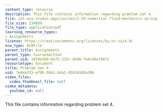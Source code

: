 ```yaml
---
content_type: resource
description: This file contains information regarding problem set 4.
file: /ol-ocw-studio-app/courses/2-29-numerical-fluid-mechanics-spring-2015/7e6da315ef9b5bb1bda245818186a396_MIT2_29S15_PS4_SP2015_v1.pdf
file_size: 234689
file_type: application/pdf
learning_resource_types:
- Assignments
license: https://creativecommons.org/licenses/by-nc-sa/4.0/
ocw_type: OCWFile
parent_title: Assignments
parent_type: CourseSection
parent_uid: 18f8e3b9-0e75-225c-4548-7e4c60e79872
resourcetype: Document
title: Problem Set 4
uid: 7e6da315-ef9b-5bb1-bda2-45818186a396
video_files:
  video_thumbnail_file: null
video_metadata:
  youtube_id: null
---
```

This file contains information regarding problem set 4.